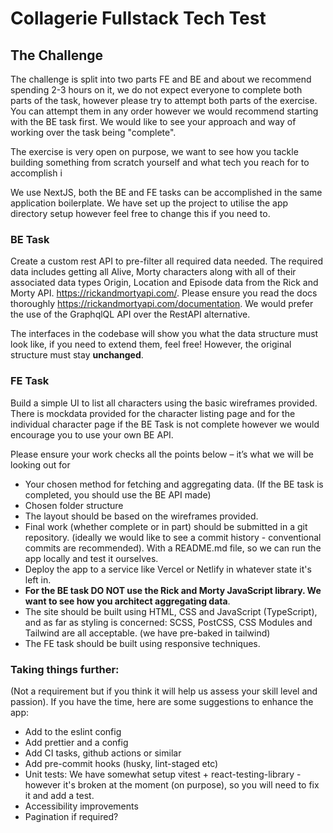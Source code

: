 # Collagerie Fullstack Tech Test

## The Challenge
The challenge is split into two parts FE and BE and about we recommend spending 2-3 hours on it, we do not expect everyone to complete both parts of the task, however please try to attempt both parts of the exercise. You can attempt them in any order however we would recommend starting with the BE task first. We would like to see your approach and way of working over the task being "complete".

The exercise is very open on purpose, we want to see how you tackle building something from scratch yourself and what tech you reach for to accomplish i

We use NextJS, both the BE and FE tasks can be accomplished in the same application boilerplate. We have set up the project to utilise the app directory setup however feel free to change this if you need to.

### BE Task
Create a custom rest API to pre-filter all required data needed. The required data includes getting all Alive, Morty characters along with all of their associated data types Origin, Location and Episode data from the Rick and Morty API. https://rickandmortyapi.com/. Please ensure you read the docs thoroughly https://rickandmortyapi.com/documentation. We would prefer the use of the GraphqlQL API over the RestAPI alternative.

The interfaces in the codebase will show you what the data structure must look like, if you need to extend them, feel free! However, the original structure must stay **unchanged**.

### FE Task
Build a simple UI to list all characters using the basic wireframes provided. There is mockdata provided for the character listing page and for the individual character page if the BE Task is not complete however we would encourage you to use your own BE API.

Please ensure your work checks all the points below – it’s what we will be looking out for
- Your chosen method for fetching and aggregating data. (If the BE task is completed, you should use the BE API made)
- Chosen folder structure
- The layout should be based on the wireframes provided.
- Final work (whether complete or in part) should be submitted in a git repository. (ideally we would like to see a commit history - conventional commits are recommended). With a README.md file, so we can run the app locally and test it ourselves.
- Deploy the app to a service like Vercel or Netlify in whatever state it's left in.
- **For the BE task DO NOT use the Rick and Morty JavaScript library. We want to see how you architect aggregating data**.
- The site should be built using HTML, CSS and JavaScript (TypeScript), and as far as styling is concerned: SCSS, PostCSS, CSS Modules and Tailwind are all acceptable. (we have pre-baked in tailwind)
- The FE task should be built using responsive techniques.

### Taking things further:
(Not a requirement but if you think it will help us assess your skill level and passion). If you have the time, here are some suggestions to enhance the app:

- Add to the eslint config
- Add prettier and a config
- Add CI tasks, github actions or similar
- Add pre-commit hooks (husky, lint-staged etc)
- Unit tests: We have somewhat setup vitest + react-testing-library - however it's broken at the moment (on purpose), so you will need to fix it and add a test.
- Accessibility improvements
- Pagination if required?
